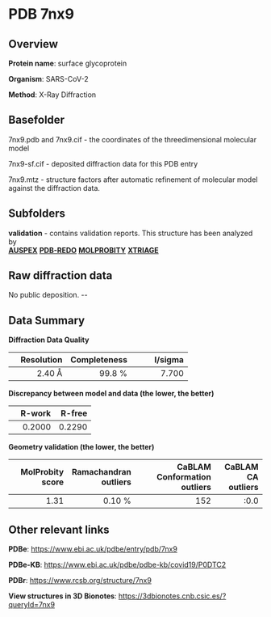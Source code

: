 # PDB 7nx9

## Overview

**Protein name**: surface glycoprotein

**Organism**: SARS-CoV-2

**Method**: X-Ray Diffraction



## Basefolder

7nx9.pdb and 7nx9.cif - the coordinates of the threedimensional molecular model

7nx9-sf.cif - deposited diffraction data for this PDB entry

7nx9.mtz - structure factors after automatic refinement of molecular model against the diffraction data.

## Subfolders





**validation** - contains validation reports. This structure has been analyzed by <br>[**AUSPEX**](https://github.com/thorn-lab/coronavirus_structural_task_force/tree/master/pdb/surface_glycoprotein/SARS-CoV-2/7nx9/validation/auspex) [**PDB-REDO**](https://github.com/thorn-lab/coronavirus_structural_task_force/tree/master/pdb/surface_glycoprotein/SARS-CoV-2/7nx9/validation/pdb-redo) [**MOLPROBITY**](https://github.com/thorn-lab/coronavirus_structural_task_force/tree/master/pdb/surface_glycoprotein/SARS-CoV-2/7nx9/validation/molprobity) [**XTRIAGE**](https://github.com/thorn-lab/coronavirus_structural_task_force/blob/master/pdb/surface_glycoprotein/SARS-CoV-2/7nx9/validation/Xtriage_output.log)   



## Raw diffraction data

No public deposition. --<br> 

## Data Summary
**Diffraction Data Quality**

|   | Resolution | Completeness| I/sigma |
|---|-------------:|----------------:|--------------:|
|   |2.40 Å|99.8  %|<img width=50/>7.700|

**Discrepancy between model and data (the lower, the better)**

|   | **R-work**| **R-free**   
|---|-------------:|----------------:|           
||  0.2000|  0.2290|

**Geometry validation (the lower, the better)**

|   |**MolProbity<br>score**| **Ramachandran<br>outliers** | **CaBLAM<br>Conformation outliers** | **CaBLAM<br>CA outliers** |
|---|-------------:|----------------:|----------------:|----------------:|
||  1.31|  0.10 %|152|:0.0|

 

 



## Other relevant links 
**PDBe**:  https://www.ebi.ac.uk/pdbe/entry/pdb/7nx9

**PDBe-KB**: https://www.ebi.ac.uk/pdbe/pdbe-kb/covid19/P0DTC2 
 
**PDBr**: https://www.rcsb.org/structure/7nx9 

**View structures in 3D Bionotes**: https://3dbionotes.cnb.csic.es/?queryId=7nx9

